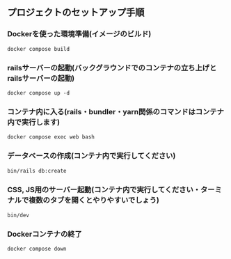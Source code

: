 ## プロジェクトのセットアップ手順

### Dockerを使った環境準備(イメージのビルド)

```
docker compose build
```

### railsサーバーの起動(バックグラウンドでのコンテナの立ち上げとrailsサーバーの起動)

```
docker compose up -d
```

### コンテナ内に入る(rails・bundler・yarn関係のコマンドはコンテナ内で実行します)

```
docker compose exec web bash
```

### データベースの作成(コンテナ内で実行してください)

```bash
bin/rails db:create
```

### CSS, JS用のサーバー起動(コンテナ内で実行してください・ターミナルで複数のタブを開くとやりやすいでしょう)

```
bin/dev
```

### Dockerコンテナの終了

```bash
docker compose down
```
